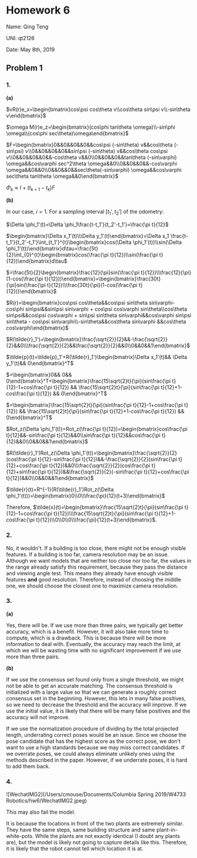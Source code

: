# Homework 6

Name: Qing Teng

UNI: qt2126

Date: May 8th, 2019

## Problem 1

### 1.

**(a)**

$vR(r)e_x=\begin{bmatrix}cos\psi cos\theta v\\cos\theta sin\psi v\\-sin\theta v\end{bmatrix}$

$\omega M(r)e_z=\begin{bmatrix}(cos\phi tan\theta \omega)\\-sin\phi \omega\\(cos\phi sec\theta)\omega\end{bmatrix}$

$F=\begin{bmatrix}0&&0&&0&&0&&cos\psi (-sin\theta) v&&cos\theta (-sin\psi) v\\0&&0&&0&&0&&sin\psi (-sin\theta) v&&cos\theta cos\psi v\\0&&0&&0&&0&&-cos\theta v&&0\\0&&0&&0&&tan\theta (-sin\varphi) \omega&&cos\varphi sec^2\theta \omega&&0\\0&&0&&0&&-cos\varphi \omega&&0&&0\\0&&0&&0&&sec\theta(-sin\varphi) \omega&&cos\varphi sec\theta tan\theta \omega&&0\end{bmatrix}$

$\Phi_k \approx I + (t_{k+1}-t_k)F$

**(b)**

In our case, $i=1$. For a sampling interval $[t_1', t_2']$ of the odometry:

$\Delta \phi_1'(t)=\Delta \phi_1\frac{t-t_1'}{t_2'-t_1'}=\frac{\pi t}{12}$

$\begin{bmatrix}\Delta x_1'(t)\\\Delta y_1'(t)\end{bmatrix}=\Delta s_1 \frac{t-t_1'}{t_2'-t_1'}\int_{t_1'}^{t}\begin{bmatrix}cos(\Delta \phi_1'(t))\\sin(\Delta \phi_1'(t))\end{bmatrix}d\tau=\frac{5t}{2}\int_{0}^{t}\begin{bmatrix}cos(\frac{\pi t}{12})\\sin(\frac{\pi t}{12})\end{bmatrix}d\tau$

$=\frac{5t}{2}\begin{bmatrix}\frac{12}{\pi}sin(\frac{\pi t}{12})\\\frac{12}{\pi}(1-cos(\frac{\pi t}{12}))\end{bmatrix}=\begin{bmatrix}\frac{30t}{\pi}sin(\frac{\pi t}{12})\\\frac{30t}{\pi}(1-cos(\frac{\pi t}{12}))\end{bmatrix}$

$R(r)=\begin{bmatrix}cos\psi cos\theta&&cos\psi sin\theta sin\varphi-cos\phi sin\psi&&sin\psi sin\varphi + cos\psi cos\varphi sin\theta\\cos\theta sin\psi&&cos\psi cos\varphi + sin\psi sin\theta sin\varphi&&cos\varphi sin\psi sin\theta - cos\psi sin\varphi\\-sin\theta&&cos\theta sin\varphi &&cos\theta cos\varphi\end{bmatrix}$

$R(\tilde{r}_1')=\begin{bmatrix}\frac{\sqrt{2}}{2}&&-\frac{\sqrt{2}}{2}&&0\\\frac{\sqrt{2}}{2}&&\frac{\sqrt{2}}{2}&&0\\0&&0&&1\end{bmatrix}$

$\tilde{p}(t)=\tilde{p}_1'+R(\tilde{r}_1')\begin{bmatrix}\Delta x_1'(t)&& \Delta y_1'(t)&& 0\end{bmatrix}^T$

$=\begin{bmatrix}0&& 0&& 0\end{bmatrix}^T+\begin{bmatrix}\frac{15\sqrt{2}t}{\pi}(sin\frac{\pi t}{12}-1+cos\frac{\pi t}{12}) && \frac{15\sqrt{2}t}{\pi}(sin\frac{\pi t}{12}+1-cos\frac{\pi t}{12}) && 0\end{bmatrix}^T$

$=\begin{bmatrix}\frac{15\sqrt{2}t}{\pi}(sin\frac{\pi t}{12}-1+cos\frac{\pi t}{12}) && \frac{15\sqrt{2}t}{\pi}(sin\frac{\pi t}{12}+1-cos\frac{\pi t}{12}) && 0\end{bmatrix}^T$

$Rot_z(\Delta \phi_1'(t))=Rot_z(\frac{\pi t}{12})=\begin{bmatrix}cos\frac{\pi t}{12}&&-sin\frac{\pi t}{12}&&0\\sin\frac{\pi t}{12}&&cos\frac{\pi t}{12}&&0\\0&&0&&1\end{bmatrix}$

$R(\tilde{r}_1')Rot_z(\Delta \phi_1'(t))=\begin{bmatrix}\frac{\sqrt{2}}{2}(cos\frac{\pi t}{12}-sin\frac{\pi t}{12})&&-\frac{\sqrt{2}}{2}(sin\frac{\pi t}{12}+cos\frac{\pi t}{12})&&0\\\frac{\sqrt{2}}{2}(cos\frac{\pi t}{12}+sin\frac{\pi t}{12})&&\frac{\sqrt{2}}{2}(-sin\frac{\pi t}{12}+cos\frac{\pi t}{12})&&0\\0&&0&&1\end{bmatrix}$

$\tilde{r}(t)=R^{-1}(R(\tilde{r}_1')Rot_z(\Delta \phi_1'(t)))=\begin{bmatrix}0\\0\\\frac{\pi}{12}(t+3)\end{bmatrix}$

Therefore, $\tilde{x}(t)=\begin{bmatrix}\frac{15\sqrt{2}t}{\pi}(sin\frac{\pi t}{12}-1+cos\frac{\pi t}{12})\\\frac{15\sqrt{2}t}{\pi}(sin\frac{\pi t}{12}+1-cos\frac{\pi t}{12})\\0\\0\\0\\\frac{\pi}{12}(t+3)\end{bmatrix}$.

### 2.

No, it wouldn't. If a building is too close, there might not be enough visible features. If a building is too far, camera resolution may be an issue. Although we want models that are neither too close nor too far, the values in the range already satisfy this requirement, because they pass the distance and viewing angle test. This means they already have enough visible features **and** good resolution. Therefore, instead of choosing the middle one, we should choose the closest one to maximize camera resolution.

### 3.

**(a)**

Yes, there will be. If we use more than three pairs, we typically get better accuracy, which is a benefit. However, it will also take more time to compute, which is a drawback. This is because there will be more information to deal with. Eventually, the accuracy may reach the limit, at which we will be wasting time with no significant improvement if we use more than three pairs. 

**(b)**

If we use the consensus set found only from a single threshold, we might not be able to get an accurate matching. The consensus threshold is initialized with a large value so that we can generate a roughly correct consensus set in the beginning. However, this lets in many false positives, so we need to decrease the threshold and the accuracy will improve. If we use the initial value, it is likely that there will be many false positives and the accuracy will not improve.

If we use the normalization procedure of dividing by the total projected length, underrating correct poses would be an issue. Since we choose the pose candidate that has the highest score as the correct pose, we don't want to use a high standards because we may miss correct candidates. If we overrate poses, we could always eliminate unlikely ones using the methods described in the paper. However, if we underrate poses, it is hard to add them back.

### 4.

![WechatIMG2](/Users/cmouse/Documents/Columbia Spring 2019/W4733 Robotics/hw6/WechatIMG2.jpeg)

This may also fail the model.

It is because the locations in front of the two plants are extremely similar. They have the same steps, same building structure and same plant-in-white-pots. While the plants are not exactly identical (I doubt any plants are), but the model is likely not going to capture details like this. Therefore, it is likely that the robot cannot tell which location it is at.